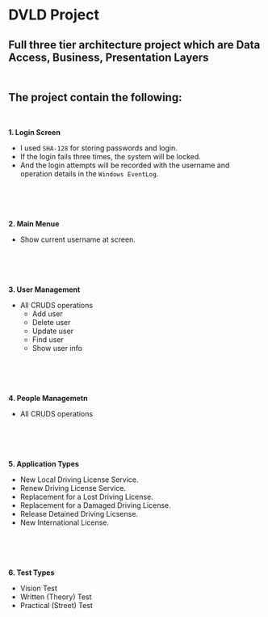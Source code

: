 # DVLD Project <br> 

## Full three tier architecture project which are Data Access, Business, Presentation Layers <br><br> 


The project contain the following:
---------------------------------
<br>


**1. Login Screen**<br>
  - I used `SHA-128` for storing passwords and login. <br>
  - If the login fails three times, the system will be locked.<br>
  - And the login attempts will be recorded with the username and operation details in the `Windows EventLog`.<br>
<br><br><br><br>


**2. Main Menue** <br>
  - Show current username at screen.
<br><br><br><br><br>



**3. User Management**<br>
- All CRUDS operations<br>
  - Add user<br>
  - Delete user<br>
  - Update user<br>
  - Find user<br>
  - Show user info
<br><br><br><br><br>




**4. People Managemetn**<br>
  - All CRUDS operations
<br><br><br><br><br>




**5. Application Types**<br>
 - New Local Driving License Service.<br>
 - Renew Driving License Service.<br>
 - Replacement for a Lost Driving License.<br>
 - Replacement for a Damaged Driving License.<br>
 - Release Detained Driving Licsense.<br>
 - New International License.
<br><br><br><br><br>




**6. Test Types**<br>
 - Vision Test<br>
 - Written (Theory) Test<br>
 - Practical (Street) Test<br>





